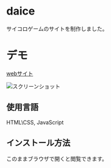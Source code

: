 # daice

サイコロゲームのサイトを制作しました。

# デモ
 [webサイト](https://yasuko-daice.herokuapp.com/)


![スクリーンショット](https://user-images.githubusercontent.com/84828867/162678577-d2039920-8e82-49c1-8f3f-824a69ec190c.png)

## 使用言語
HTML\CSS, JavaScript

## インストール方法
このままブラウザで開くと閲覧できます。
